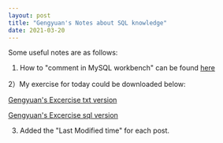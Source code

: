 ```yaml
---
layout: post
title: "Gengyuan's Notes about SQL knowledge"
date: 2021-03-20
---
```


Some useful notes are as follows:

1) How to "comment in MySQL workbench" can be found [here](https://www.mysqltutorial.org/mysql-comment/)

2）My exercise for today could be downloaded below:

<p><a href="/code/SQL-test.txt" download> Gengyuan's Excercise txt version</a></p>
<p><a href="/code/SQL-test.sql" download> Gengyuan's Excercise sql version</a></p>

3) Added the "Last Modified time" for each post.

 







